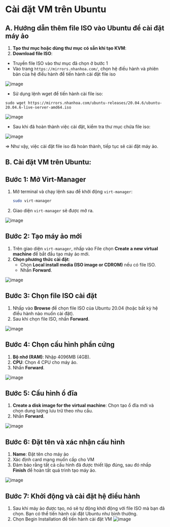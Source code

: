 # Cài đặt VM trên Ubuntu

## A. Hướng dẫn thêm file ISO vào Ubuntu để cài đặt máy ảo

1. **Tạo thư mục hoặc dùng thư mục có sẵn khi tạo KVM**:
2. **Download file ISO**:
- Truyền file ISO vào thư mục đã chọn ở bước 1
- Vào trang `https://mirrors.nhanhoa.com/`, chọn hệ điều hành và phiên bản của hệ điều hành để tiến hành cài đặt file iso

![image](https://github.com/user-attachments/assets/63e54462-fedf-47d0-aef3-56aa431b4604)

- Sử dụng lệnh wget để tiến hành cài file iso:
```
sudo wget https://mirrors.nhanhoa.com/ubuntu-releases/20.04.6/ubuntu-20.04.6-live-server-amd64.iso
```

![image](https://github.com/user-attachments/assets/f872be87-70cf-4232-b82f-58473c46710d)

- Sau khi đã hoàn thành việc cài đặt, kiểm tra thư mục chứa file iso:

![image](https://github.com/user-attachments/assets/986ce6e1-5c20-4da3-9d44-9fb08382e2ae)

=> Như vậy, việc cài đặt file iso đã hoàn thành, tiếp tục sẽ cài đặt máy ảo.

## B. Cài đặt VM trên Ubuntu: 

## Bước 1: Mở Virt-Manager
1. Mở terminal và chạy lệnh sau để khởi động `virt-manager`:
    ```bash
    sudo virt-manager
    ```
2. Giao diện `virt-manager` sẽ được mở ra.

![image](https://github.com/user-attachments/assets/17ab85a6-5f2b-40b8-b9c3-3988973a8341)

## Bước 2: Tạo máy ảo mới
1. Trên giao diện `virt-manager`, nhấp vào File chọn **Create a new virtual machine** để bắt đầu tạo máy ảo mới.
2. **Chọn phương thức cài đặt**:
    - Chọn **Local install media (ISO image or CDROM)** nếu có file ISO.
    - Nhấn **Forward**.

![image](https://github.com/user-attachments/assets/2d624d2a-6b51-45e6-acc0-8bac9bc6e48e)

## Bước 3: Chọn file ISO cài đặt
1. Nhấp vào **Browse** để chọn file ISO của Ubuntu 20.04 (hoặc bất kỳ hệ điều hành nào muốn cài đặt).
2. Sau khi chọn file ISO, nhấn **Forward**.
   
![image](https://github.com/user-attachments/assets/17c555b6-9b72-4e79-b09b-6a198202189e)

## Bước 4: Chọn cấu hình phần cứng
1. **Bộ nhớ (RAM)**: Nhập 4096MB (4GB).
2. **CPU**: Chọn 4 CPU cho máy ảo.
3. Nhấn **Forward**.
   
![image](https://github.com/user-attachments/assets/70863b97-d8bc-4f35-bdc8-720277b39abd)
 
## Bước 5: Cấu hình ổ đĩa
1. **Create a disk image for the virtual machine**: Chọn tạo ổ đĩa mới và chọn dung lượng lưu trữ theo nhu cầu.
2. Nhấn **Forward**.
   
![image](https://github.com/user-attachments/assets/16c38fcd-bd61-4437-81a6-b92595af5c11)


## Bước 6: Đặt tên và xác nhận cấu hình
1. **Name**: Đặt tên cho máy ảo
2. Xác định card mạng muốn cấp cho VM
3. Đảm bảo rằng tất cả cấu hình đã được thiết lập đúng, sau đó nhấp **Finish** để hoàn tất quá trình tạo máy ảo.
   
![image](https://github.com/user-attachments/assets/99787bd8-412e-4648-9f54-14ed7edc35d0)

## Bước 7: Khởi động và cài đặt hệ điều hành
1. Sau khi máy ảo được tạo, nó sẽ tự động khởi động với file ISO mà bạn đã chọn. Bạn có thể tiến hành cài đặt Ubuntu như bình thường.
2. Chọn Begin Installation để tiến hành cài đặt VM
![image](https://github.com/user-attachments/assets/2dfec24d-3beb-41bd-ad46-dee45382fa77)

